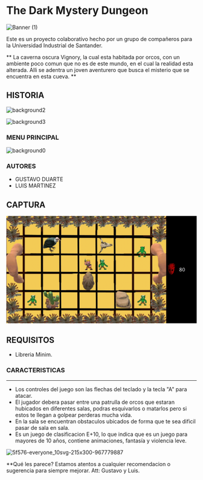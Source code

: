 The Dark Mystery Dungeon
================
![Banner (1)](https://user-images.githubusercontent.com/68113724/92610495-5d65ae00-f27d-11ea-96cc-eaa259a04286.png)

Este es un proyecto colaborativo hecho por un grupo de compañeros para la Universidad Industrial de Santander.

** La caverna oscura Vignory, la cual esta habitada por orcos, con un ambiente poco comun que no es de este mundo, en el cual la realidad esta alterada. Alli se adentra un joven aventurero que busca el misterio que se encuentra en esta cueva. **

## HISTORIA
![background2](https://user-images.githubusercontent.com/68113724/92611260-39ef3300-f27e-11ea-9299-e4f313a2599c.png)

![background3](https://user-images.githubusercontent.com/68113724/92611299-43789b00-f27e-11ea-9bf8-7dc4b00746b1.png)


### MENU PRINCIPAL

![background0](https://user-images.githubusercontent.com/68113724/92610925-dd8c1380-f27d-11ea-86c6-6ae4df2746e8.png)


### AUTORES

- GUSTAVO DUARTE 
- LUIS MARTINEZ

## CAPTURA

![Screenshot](The_dark_mystery_of_dungeon/data/Dark.gif)

## REQUISITOS

- Libreria Minim.

### CARACTERISTICAS
----
- Los controles del juego son las flechas del teclado y la tecla "A" para atacar.
- El jugador debera pasar entre una patrulla de orcos que estaran hubicados en diferentes salas, podras esquivarlos o matarlos pero si estos te llegan a golpear perderas mucha vida.
- En la sala se encuentran obstaculos ubicados de forma que te sea dificil pasar de sala en sala.
- Es un juego de clasificacion E+10, lo que indica que es un juego para mayores de 10 años, contiene animaciones, fantasía y violencia leve.

![5f576-everyone_10svg-215x300-967779887](https://user-images.githubusercontent.com/68113724/92610649-8dad4c80-f27d-11ea-80c4-4d76a3b55baa.png)


**Qué les parece? Estamos atentos a cualquier recomendacion o sugerencia para siempre mejorar. Att: Gustavo y Luis.
